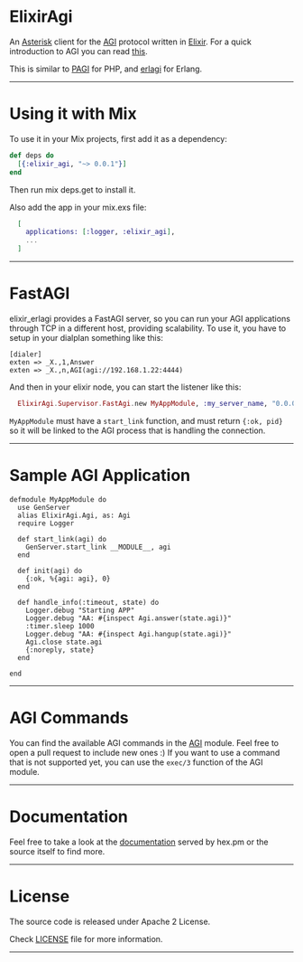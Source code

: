 # ElixirAgi

An [Asterisk](http://www.asterisk.org/) client for the [AGI](https://wiki.asterisk.org/wiki/display/AST/AGI+Commands)
protocol written in [Elixir](http://elixir-lang.org/). For a quick introduction to AGI you can read [this](http://marcelog.github.io/articles/php_asterisk_agi_protocol_tutorial.html).

This is similar to [PAGI](https://github.com/marcelog/PAGI) for PHP, and
[erlagi](https://github.com/marcelog/erlagi) for Erlang.

----

# Using it with Mix

To use it in your Mix projects, first add it as a dependency:

```elixir
def deps do
  [{:elixir_agi, "~> 0.0.1"}]
end
```
Then run mix deps.get to install it.

Also add the app in your mix.exs file:
```elixir
  [
    applications: [:logger, :elixir_agi],
    ...
  ]
```

----

# FastAGI

elixir_erlagi provides a FastAGI server, so you can run your AGI applications
through TCP in a different host, providing scalability. To use it, you have to
setup in your dialplan something like this:

```
[dialer]
exten => _X.,1,Answer
exten => _X.,n,AGI(agi://192.168.1.22:4444)
```

And then in your elixir node, you can start the listener like this:

```elixir
  ElixirAgi.Supervisor.FastAgi.new MyAppModule, :my_server_name, "0.0.0.0", 4444
```

`MyAppModule` must have a `start_link` function, and must return `{:ok, pid}` so
it will be linked to the AGI process that is handling the connection.

----

# Sample AGI Application

```
defmodule MyAppModule do
  use GenServer
  alias ElixirAgi.Agi, as: Agi
  require Logger

  def start_link(agi) do
    GenServer.start_link __MODULE__, agi
  end

  def init(agi) do
    {:ok, %{agi: agi}, 0}
  end

  def handle_info(:timeout, state) do
    Logger.debug "Starting APP"
    Logger.debug "AA: #{inspect Agi.answer(state.agi)}"
    :timer.sleep 1000
    Logger.debug "AA: #{inspect Agi.hangup(state.agi)}"
    Agi.close state.agi
    {:noreply, state}
  end

end
```

----

# AGI Commands

You can find the available AGI commands in the [AGI](https://github.com/marcelog/elixir_agi/blob/master/lib/elixir_agi/agi.ex) module.
Feel free to open a pull request to include new ones :) If you want to use a command that is not supported yet, you can
use the `exec/3` function of the AGI module.

----

# Documentation

Feel free to take a look at the [documentation](http://hexdocs.pm/elixir_agi/)
served by hex.pm or the source itself to find more.

----

# License
The source code is released under Apache 2 License.

Check [LICENSE](https://github.com/marcelog/elixir_agi/blob/master/LICENSE) file for more information.

----
